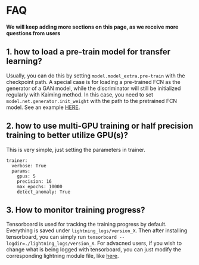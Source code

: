 # FAQ

**We will keep adding more sections on this page, as we receive more questions from users**

## 1. how to load a pre-train model for transfer learning?

Usually, you can do this by setting `model.model_extra.pre-train` with the checkpoint path. A special case is for loading a pre-trained FCN as the generator of a GAN model, while the discriminator will still be initialized regularly with Kaiming method. In this case, you need to set `model.net.generator.init_weight` with the path to the pretrained FCN model. See an example [HERE](../paper_configs/labelfree_3d_pix2pix_finetune.yaml).

## 2. how to use multi-GPU training or half precision training to better utilize GPU(s)?

This is very simple, just setting the parameters in trainer.

```
trainer:
  verbose: True
  params:
    gpus: 5
    precision: 16
    max_epochs: 10000
    detect_anomaly: True
```

## 3. How to monitor training progress?

Tensorboard is used for tracking the training progress by default. Everything is saved under `lightning_logs/version_X`. Then after installing tensorboard, you can simply run `tensorboard --logdir=./lightning_logs/version_X`. For advacned users, if you wish to change what is being logged with tensorboard, you can just modify the corresponding lightning module file, like [here](https://github.com/MMV-Lab/mmv_im2im/blob/main/mmv_im2im/models/pl_pix2pix.py#L160).

